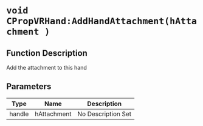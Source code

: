 # `void CPropVRHand:AddHandAttachment(hAttachment )`
## Function Description
Add the attachment to this hand
## Parameters
Type|Name|Description
--|--|--
handle|hAttachment|No Description Set
